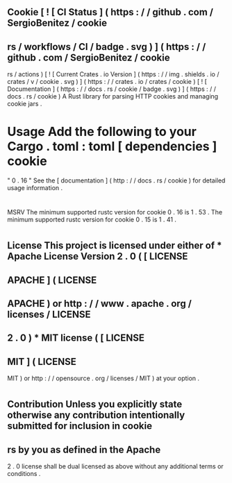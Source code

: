 #
Cookie
[
!
[
CI
Status
]
(
https
:
/
/
github
.
com
/
SergioBenitez
/
cookie
-
rs
/
workflows
/
CI
/
badge
.
svg
)
]
(
https
:
/
/
github
.
com
/
SergioBenitez
/
cookie
-
rs
/
actions
)
[
!
[
Current
Crates
.
io
Version
]
(
https
:
/
/
img
.
shields
.
io
/
crates
/
v
/
cookie
.
svg
)
]
(
https
:
/
/
crates
.
io
/
crates
/
cookie
)
[
!
[
Documentation
]
(
https
:
/
/
docs
.
rs
/
cookie
/
badge
.
svg
)
]
(
https
:
/
/
docs
.
rs
/
cookie
)
A
Rust
library
for
parsing
HTTP
cookies
and
managing
cookie
jars
.
#
Usage
Add
the
following
to
your
Cargo
.
toml
:
toml
[
dependencies
]
cookie
=
"
0
.
16
"
See
the
[
documentation
]
(
http
:
/
/
docs
.
rs
/
cookie
)
for
detailed
usage
information
.
#
MSRV
The
minimum
supported
rustc
version
for
cookie
0
.
16
is
1
.
53
.
The
minimum
supported
rustc
version
for
cookie
0
.
15
is
1
.
41
.
#
License
This
project
is
licensed
under
either
of
*
Apache
License
Version
2
.
0
(
[
LICENSE
-
APACHE
]
(
LICENSE
-
APACHE
)
or
http
:
/
/
www
.
apache
.
org
/
licenses
/
LICENSE
-
2
.
0
)
*
MIT
license
(
[
LICENSE
-
MIT
]
(
LICENSE
-
MIT
)
or
http
:
/
/
opensource
.
org
/
licenses
/
MIT
)
at
your
option
.
#
#
#
Contribution
Unless
you
explicitly
state
otherwise
any
contribution
intentionally
submitted
for
inclusion
in
cookie
-
rs
by
you
as
defined
in
the
Apache
-
2
.
0
license
shall
be
dual
licensed
as
above
without
any
additional
terms
or
conditions
.
